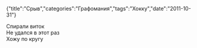 {"title":"Срыв","categories":"Графомания","tags":"Хокку","date":"2011-10-31"}

Спирали виток  
Не удался в этот раз  
Хожу по кругу
